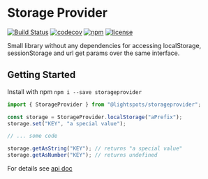 # Storage Provider

[![Build Status](https://github.com/Lightspots>/StorageProvider>/workflows/Node.js+CI/badge.svg)](https://github.com/Lightspots/StorageProvider/actions?query=workflow%3A%22Node.js+CI%22)
[![codecov](https://codecov.io/gh/Lightspots/StorageProvider/branch/master/graph/badge.svg)](https://codecov.io/gh/Lightspots/StorageProvider)
[![npm](https://img.shields.io/npm/v/storageprovider.svg)](https://www.npmjs.com/package/storageprovider)
[![license](https://img.shields.io/github/license/lightspots/storageprovider.svg)](LICENSE)

Small library without any dependencies for accessing localStorage, sessionStorage
and url get params over the same interface.

## Getting Started

Install with npm ``npm i --save storageprovider``


```typescript
import { StorageProvider } from "@lightspots/storageprovider";

const storage = StorageProvider.localStorage("aPrefix");
storage.set("KEY", "a special value");

// ... some code

storage.getAsString("KEY"); // returns "a special value"
storage.getAsNumber("KEY"); // returns undefined
```

For details see [api doc](https://lightspots.github.io/StorageProvider/index.html)

